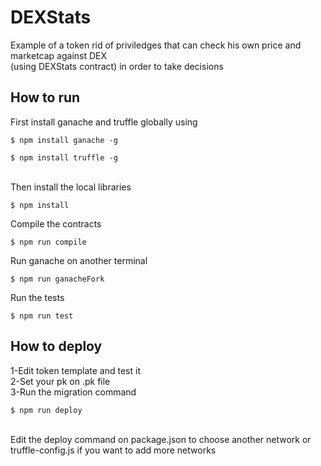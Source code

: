 # DEXStats
 Example of a token rid of priviledges that can check his own price and marketcap against DEX\
 (using DEXStats contract) in order to take decisions

 ## How to run
 First install ganache and truffle globally using
 ```
 $ npm install ganache -g
 ```
 ```
 $ npm install truffle -g
 ```
 \
 Then install the local libraries
 ```
 $ npm install
 ```

Compile the contracts
```
$ npm run compile
```
Run ganache on another terminal
```
$ npm run ganacheFork
```
Run the tests
```
$ npm run test
```

## How to deploy
1-Edit token template and test it\
2-Set your pk on .pk file\
3-Run the migration command
```
$ npm run deploy
```
\
Edit the deploy command on package.json to choose another network or truffle-config.js if you want to add more networks
 


